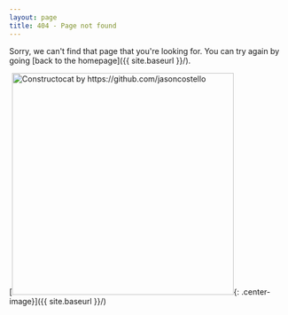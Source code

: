 ```yaml
---
layout: page
title: 404 - Page not found
---
```


Sorry, we can't find that page that you're looking for. You can try again by going [back to the homepage]({{ site.baseurl }}/).

[<img src="{{ site.baseurl }}/assets/404.png" alt="Constructocat by https://github.com/jasoncostello" style="width: 400px;"/>{: .center-image}]({{ site.baseurl }}/)
